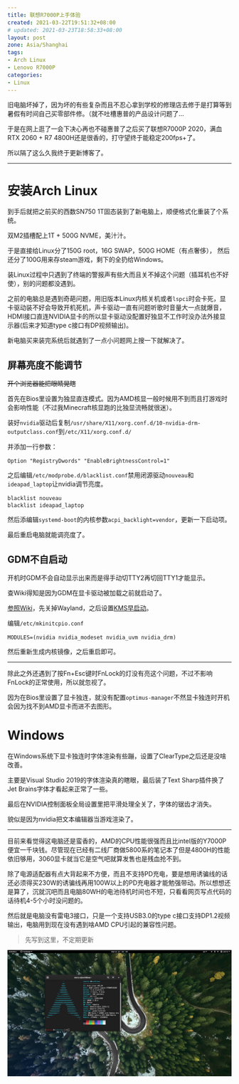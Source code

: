 ```yaml
---
title: 联想R7000P上手体验
created: 2021-03-22T19:51:32+08:00
# updated: 2021-03-23T18:58:33+08:00
layout: post
zone: Asia/Shanghai
tags:
- Arch Linux
- Lenovo R7000P
categories:
- Linux
---
```


旧电脑坏掉了，因为坏的有些复杂而且不忍心拿到学校的修理店去修于是打算等到暑假有时间自己买零部件修。（就不吐槽惠普的产品设计问题了...

于是在网上逛了一会下决心再也不碰惠普了之后买了联想R7000P 2020，满血RTX 2060 + R7 4800H还是很香的，打守望终于能稳定200fps+了。

所以隔了这么久我终于更新博客了。

<!--more-->

-------

# 安装Arch Linux

到手后就把之前买的西数SN750 1T固态装到了新电脑上，顺便格式化重装了个系统。

双M2插槽配上1T + 500G NVME，美汁汁。

于是直接给Linux分了150G root，16G SWAP，500G HOME（有点奢侈）， 然后还分了100G用来存steam游戏，剩下的全扔给Windows。

装Linux过程中只遇到了终端的警报声有些大而且关不掉这个问题（插耳机也不好使），别的问题都没遇到。

之前的电脑总是遇到奇葩问题，用旧版本Linux内核关机或者`lspci`时会卡死，显卡驱动装不好会导致开机死机，声卡驱动一直有问题听歌时音量大一点就爆音，HDMI接口直连NVIDIA显卡的所以显卡驱动没配置好独显不工作时没办法外接显示器(后来才知道type c接口有DP视频输出)。

新电脑买来装完系统后就遇到了一点小问题网上搜一下就解决了。

## 屏幕亮度不能调节

~~开个浏览器能把眼睛晃瞎~~

首先在Bios里设置为独显直连模式。因为AMD核显一般时候用不到而且打游戏时会影响性能（不过我Minecraft核显跑的比独显流畅就很迷）。

装好`nvidia`驱动后复制`/usr/share/X11/xorg.conf.d/10-nvidia-drm-outputclass.conf`到`/etc/X11/xorg.conf.d/`

并添加一行参数：

```
Option "RegistryDwords" "EnableBrightnessControl=1"
```

之后编辑`/etc/modprobe.d/blacklist.conf`禁用闭源驱动`nouveau`和`ideapad_laptop`让nvidia调节亮度。

```
blacklist nouveau
blacklist ideapad_laptop
```

然后添编辑`systemd-boot`的内核参数`acpi_backlight=vendor`，更新一下启动项。

最后重启电脑就能调亮度了。

## GDM不自启动

开机时GDM不会自动显示出来而是得手动切TTY2再切回TTY1才能显示。

查Wiki得知是因为GDM在显卡驱动被加载之前就启动了。

[参照Wiki](https://wiki.archlinux.org/index.php/GDM#Black_screen_on_AMD_or_Intel_GPUs_when_an_NVidia_(e)GPU_is_present)，先关掉Wayland，之后设置[KMS早启动](https://wiki.archlinux.org/index.php/Kernel_mode_setting#Early_KMS_start)。

编辑`/etc/mkinitcpio.conf`

```
MODULES=(nvidia nvidia_modeset nvidia_uvm nvidia_drm)
```

然后重新生成内核镜像，之后重启即可。

------

除此之外还遇到了按Fn+Esc键时FnLock的灯没有亮这个问题，不过不影响FnLock的正常使用，所以就忽视了。

因为在Bios里设置了显卡独连，就没有配置`optimus-manager`不然显卡独连时开机会因为找不到AMD显卡而进不去图形。

# Windows

在Windows系统下显卡独连时字体渲染有些蹦，设置了ClearType之后还是没啥改善。

主要是Visual Studio 2019的字体渲染真的瞎眼，最后装了Text Sharp插件换了Jet Brains字体才看起来正常了一些。

最后在NVIDIA控制面板全局设置里把平滑处理全关了，字体的锯齿才消失。

貌似是因为nvidia把文本编辑器当游戏渲染了。

-----

目前来看觉得这电脑还是蛮香的，AMD的CPU性能很强而且比intel版的Y7000P便宜一千块钱。尽管现在已经有二线厂商做5800系的笔记本了但是4800H的性能依旧够用，3060显卡就当它是空气吧就算发售也是残血抢不到。

除了电源适配器有点大背起来不方便，而且不支持PD充电，要是想用诱骗线的话还必须得买230W的诱骗线再用100W以上的PD充电器才能勉强带动。所以想想还是算了，沉就沉吧而且电脑80WH的电池待机时间也不短，只看看网页写点代码的话待机4-5个小时没问题的。

然后就是电脑没有雷电3接口，只是一个支持USB3.0的type c接口支持DP1.2视频输出，电脑用到现在没有遇到啥AMD CPU引起的兼容性问题。

> 先写到这里，不定期更新

![](images/1.jpg)
